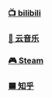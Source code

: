 ### [📺 bilibili](https://space.bilibili.com/196220308)
### [🎵 云音乐](https://y.music.163.com/m/user?id=7818048747)
### [🎮 Steam](https://steamcommunity.com/id/beixin/)
### [🟦 知乎](https://www.zhihu.com/people/85-98-97-23-91)